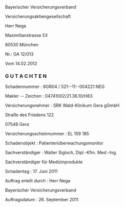 Bayerischer Versicherungsverband

Versicherungsaktiengesellschaft

Herr Nega

Maximilianstrasse 53

80530 München

Nr.: GA 12/013

Vom 14.02.2012

###  G U T A C H T E N 

Schadennummer : 8GR04 / 521--11--004221 NEG

Makler -- Zeichen : 04741002/21.36.10/H83

Versicherungsnehmer : SRK Wald-Klinikum Gera gGmbH

Straße des Friedens 122

07548 Gera

Versicherungsscheinnummer : EL 159 185

Schadenobjekt : Patientenüberwachungsmonitor

Sachverständiger : Walter Sigloch, Dipl.-Kfm. Med.-Ing.

Sachverständiger für Medizinprodukte

Schadentag : 17. Juni 2011

Auftrag erteilt durch : Herr Nega

Bayerischer Versicherungsverband

Auftragsdatum : 26. September 2011
